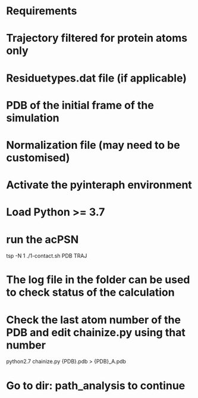 # Requirements
# Trajectory filtered for protein atoms only
# Residuetypes.dat file (if applicable)
# PDB of the initial frame of the simulation
# Normalization file (may need to be customised)

# Activate the pyinteraph environment
# Load Python >= 3.7

# run the acPSN
tsp -N 1 ./1-contact.sh PDB TRAJ

# The log file in the folder can be used to check status of the calculation

# Check the last atom number of the PDB and edit chainize.py using that number
python2.7 chainize.py {PDB}.pdb > {PDB}_A.pdb

# Go to dir: path_analysis to continue
